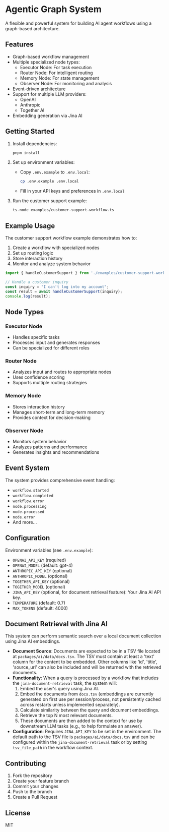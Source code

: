 # Agentic Graph System

A flexible and powerful system for building AI agent workflows using a graph-based architecture.

## Features

- Graph-based workflow management
- Multiple specialized node types:
  - Executor Node: For task execution
  - Router Node: For intelligent routing
  - Memory Node: For state management
  - Observer Node: For monitoring and analysis
- Event-driven architecture
- Support for multiple LLM providers:
  - OpenAI
  - Anthropic
  - Together AI
- Embedding generation via Jina AI

## Getting Started

1. Install dependencies:

   ```bash
   pnpm install
   ```

2. Set up environment variables:

   - Copy `.env.example` to `.env.local`:
     ```bash
     cp .env.example .env.local
     ```
   - Fill in your API keys and preferences in `.env.local`

3. Run the customer support example:
   ```bash
   ts-node examples/customer-support-workflow.ts
   ```

## Example Usage

The customer support workflow example demonstrates how to:

1. Create a workflow with specialized nodes
2. Set up routing logic
3. Store interaction history
4. Monitor and analyze system behavior

```typescript
import { handleCustomerSupport } from './examples/customer-support-workflow';

// Handle a customer inquiry
const inquiry = "I can't log into my account";
const result = await handleCustomerSupport(inquiry);
console.log(result);
```

## Node Types

### Executor Node

- Handles specific tasks
- Processes input and generates responses
- Can be specialized for different roles

### Router Node

- Analyzes input and routes to appropriate nodes
- Uses confidence scoring
- Supports multiple routing strategies

### Memory Node

- Stores interaction history
- Manages short-term and long-term memory
- Provides context for decision-making

### Observer Node

- Monitors system behavior
- Analyzes patterns and performance
- Generates insights and recommendations

## Event System

The system provides comprehensive event handling:

- `workflow.started`
- `workflow.completed`
- `workflow.error`
- `node.processing`
- `node.processed`
- `node.error`
- And more...

## Configuration

Environment variables (see `.env.example`):

- `OPENAI_API_KEY` (required)
- `OPENAI_MODEL` (default: gpt-4)
- `ANTHROPIC_API_KEY` (optional)
- `ANTHROPIC_MODEL` (optional)
- `TOGETHER_API_KEY` (optional)
- `TOGETHER_MODEL` (optional)
- `JINA_API_KEY` (optional, for document retrieval feature): Your Jina AI API key.
- `TEMPERATURE` (default: 0.7)
- `MAX_TOKENS` (default: 4000)

## Document Retrieval with Jina AI

This system can perform semantic search over a local document collection using Jina AI embeddings.

- **Document Source**: Documents are expected to be in a TSV file located at `packages/ai/data/docs.tsv`. The TSV must contain at least a 'text' column for the content to be embedded. Other columns like 'id', 'title', 'source_url' can also be included and will be returned with the retrieved documents.
- **Functionality**: When a query is processed by a workflow that includes the `jina-document-retrieval` task, the system will:
    1. Embed the user's query using Jina AI.
    2. Embed the documents from `docs.tsv` (embeddings are currently generated on first use per session/process, not persistently cached across restarts unless implemented separately).
    3. Calculate similarity between the query and document embeddings.
    4. Retrieve the top N most relevant documents.
    5. These documents are then added to the context for use by downstream LLM tasks (e.g., to help formulate an answer).
- **Configuration**: Requires `JINA_API_KEY` to be set in the environment. The default path to the TSV file is `packages/ai/data/docs.tsv` and can be configured within the `jina-document-retrieval` task or by setting `tsv_file_path` in the workflow context.

## Contributing

1. Fork the repository
2. Create your feature branch
3. Commit your changes
4. Push to the branch
5. Create a Pull Request

## License

MIT
